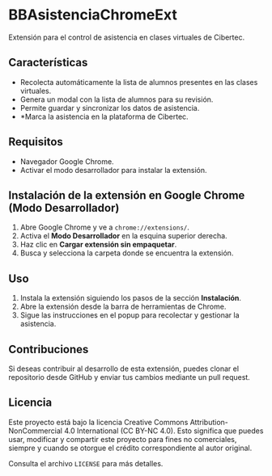 # BBAsistenciaChromeExt

Extensión para el control de asistencia en clases virtuales de Cibertec.

## Características

- Recolecta automáticamente la lista de alumnos presentes en las clases virtuales.
- Genera un modal con la lista de alumnos para su revisión.
- Permite guardar y sincronizar los datos de asistencia.
- *Marca la asistencia en la plataforma de Cibertec.

## Requisitos

- Navegador Google Chrome.
- Activar el modo desarrollador para instalar la extensión.

## Instalación de la extensión en Google Chrome (Modo Desarrollador)

1. Abre Google Chrome y ve a `chrome://extensions/`.
2. Activa el **Modo Desarrollador** en la esquina superior derecha.
3. Haz clic en **Cargar extensión sin empaquetar**.
4. Busca y selecciona la carpeta donde se encuentra la extensión.

## Uso

1. Instala la extensión siguiendo los pasos de la sección **Instalación**.
2. Abre la extensión desde la barra de herramientas de Chrome.
3. Sigue las instrucciones en el popup para recolectar y gestionar la asistencia.

## Contribuciones

Si deseas contribuir al desarrollo de esta extensión, puedes clonar el repositorio desde GitHub y enviar tus cambios mediante un pull request.

## Licencia

Este proyecto está bajo la licencia Creative Commons Attribution-NonCommercial 4.0 International (CC BY-NC 4.0). Esto significa que puedes usar, modificar y compartir este proyecto para fines no comerciales, siempre y cuando se otorgue el crédito correspondiente al autor original.

Consulta el archivo `LICENSE` para más detalles.